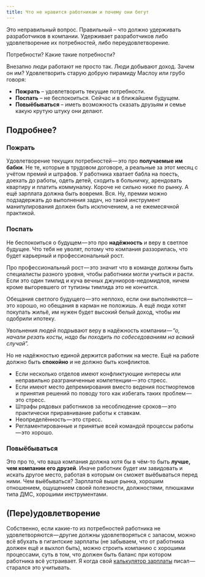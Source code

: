 ```yaml
---
title: Что не нравится работникам и почему они бегут
---
```


Это неправильный вопрос. Правильный – что должно удерживать разработчиков в компании. Удерживает разработчиков либо удовлетворение их потребностей, либо переудовлетворение.

Потребности? Какие такие потребности?

Внезапно люди работают не просто так. Люди добывают доход. Зачем он им? Удовлетворить старую добрую пирамиду Маслоу или грубо говоря:

- **Пожрать** – удовлетворить текущие потребности.
- **Поспать** – не беспокоиться. Сейчас и в ближайшем будущем.
- **Повыёбываться** – иметь возможность сказать друзьям и семье какую крутую штуку они делают.

## Подробнее?

### Пожрать

Удовлетворение текущих потребностей — это про **получаемые им бабки**. Не те, которые в трудовом договоре, а реальные за этот месяц с учётом премий и штрафов. У работника хватает бабла на поесть, доехать до работы, одеть детей, сходить в больничку, арендовать квартиру и платить коммуналку. Короче не сильно ниже по рынку. А ещё зарплата должна быть вовремя. Вся. Ну, премии можно подзадержать до выполнения задач, но такой инструмент манипулирования должен быть исключением, а не ежемесячной практикой.

### Поспать

Не беспокоиться о будущем — это про **надёжность** и веру в светлое будущее. Что тебя не уволят, потому что компания раззорилась, что будет карьерный и профессиональный рост.

Про профессиональный рост — это значит что в команде должны быть специалисты разного уровня, чтобы работники могли учиться и расти. Если это один тимлид и куча вечных джуниоров-недомидлов, ничем кроме выгоревшего от тупизны тимлида это не кончится.

Обещания светлого будущего — это неплохо, если они выполняются — это хорошо, но обещания в карман не положишь. А ещё люди хотят покупать жильё, им нужен будет высокий белый доход, чтобы им одобрили ипотеку.

Увольнения людей подрывают веру в надёжность компании — _“о, начали резать косты, надо бы походить по собеседованиям на всякий случай”._

Но не надёжностью единой держится работник на месте. Ещё на работе должно быть **спокойно** и не должно быть конфликтов.

- Если несколько отделов имеют конфликтующие интересы или неправильно разграниченные компетенции — это стресс.
- Если имеют место депремирования вместо ведения постмортемов и принятия решений по поводу того как избегать таких проблем — это стресс.
- Штрафы рядовых работников за несоблюдение сроков — это практически приравнивание работы к ставкам.
- Неопределённость — это стресс.
- Регламентированные и принятые всей командой процессы работы — это хорошо.

### Повыёбываться

Это про то, что ваша компания должна хотя бы в чём-то быть **лучше, чем компании его друзей**. Иначе работник будет им завидовать и искать другое место, работая в которым он сможет выёбываться перед ними. Чем выёбываться? Зарплатой выше рынка, хорошим отношением, ощущением своей полезности, должностями, плюшками типа ДМС, хорошими инструментами.

## (Пере)удовлетворение

Собственно, если какие-то из потребностей работника не удовлетворяются — другие должны удовлетворяться с запасом, можно всё вбухать в гигантские зарплаты (не забываем, что от работника должен ещё и выхлоп быть), можно строить компанию с хорошими процессами, суть в том, что должен быть баланс при котором работника всё устраивает. Я когда свой [калькулятор зарплаты](https://docs.google.com/spreadsheets/d/1PvVZqetoa2ntvmK8Rh_GwTsQnVdwaiEycB6VfNb3ezQ/edit?usp=sharing) писал — старался это учитывать.
